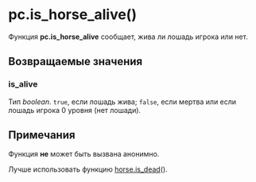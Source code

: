 # pc.is_horse_alive()
Функция **pc.is_horse_alive** сообщает, жива ли лошадь игрока или нет.

## Возвращаемые значения
### is_alive
Тип *boolean*. `true`, если лошадь жива; `false`, если мертва или если лошадь игрока 0 уровня (нет лошади).

## Примечания
Функция **не** может быть вызвана анонимно.

Лучше использовать функцию [horse.is_dead](../horse/horse.is_dead.md)().